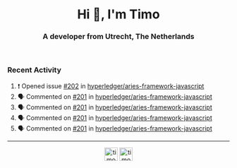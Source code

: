 <h1 align="center">Hi 👋, I'm Timo</h1>
<h3 align="center">A developer from Utrecht, The Netherlands</h3>
<br/>
<!-- https://github.com/rahuldkjain/github-profile-readme-generator --!>

<!--  <p align="left"><img src="https://github-readme-stats.vercel.app/api?username=timoglastra&show_icons=true&count_private=true&" alt="timoglastra" /></p> --!>

<!--
Github language stats
<p align="left"><img src="https://github-readme-stats.vercel.app/api/top-langs/?username=timoglastra&layout=compact" alt="timoglastra" /><p>
-->

<!-- Codestats language stats -->
<!-- <p align="left"><img src="https://codestats-readme.vercel.app/api/top-langs/?username=timoglastra&layout=compact&language_count=12" alt="timoglastra" /><p>    --!>
  
<h3>Recent Activity</h3>

<!--START_SECTION:activity-->
1. ❗️ Opened issue [#202](https://github.com/hyperledger/aries-framework-javascript/issues/202) in [hyperledger/aries-framework-javascript](https://github.com/hyperledger/aries-framework-javascript)
2. 🗣 Commented on [#201](https://github.com/hyperledger/aries-framework-javascript/issues/201) in [hyperledger/aries-framework-javascript](https://github.com/hyperledger/aries-framework-javascript)
3. 🗣 Commented on [#201](https://github.com/hyperledger/aries-framework-javascript/issues/201) in [hyperledger/aries-framework-javascript](https://github.com/hyperledger/aries-framework-javascript)
4. 🗣 Commented on [#201](https://github.com/hyperledger/aries-framework-javascript/issues/201) in [hyperledger/aries-framework-javascript](https://github.com/hyperledger/aries-framework-javascript)
5. 🗣 Commented on [#201](https://github.com/hyperledger/aries-framework-javascript/issues/201) in [hyperledger/aries-framework-javascript](https://github.com/hyperledger/aries-framework-javascript)
<!--END_SECTION:activity-->

---

<p align="center">
<a href="https://twitter.com/timoglastra" target="blank"><img align="center" src="https://cdn.jsdelivr.net/npm/simple-icons@3.0.1/icons/twitter.svg" alt="timoglastra" height="30" width="30" /></a>
<a href="https://linkedin.com/in/timoglastra" target="blank"><img align="center" src="https://cdn.jsdelivr.net/npm/simple-icons@3.0.1/icons/linkedin.svg" alt="timoglastra" height="30" width="30" /></a>
</p>



